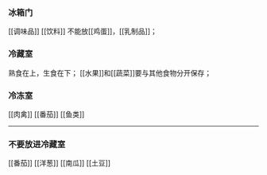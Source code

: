 ### 冰箱门
[[调味品]]
[[饮料]]
不能放[[鸡蛋]]，[[乳制品]]；
### 冷藏室
熟食在上，生食在下；
[[水果]]和[[蔬菜]]要与其他食物分开保存；
### 冷冻室
[[肉禽]]
[[番茄]]
[[鱼类]]


***
### 不要放进冷藏室
[[番茄]]
[[洋葱]]
[[南瓜]]
[[土豆]]
